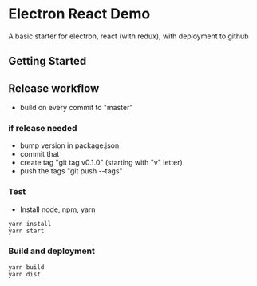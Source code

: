 # Electron React Demo

A basic starter for electron, react (with redux), with deployment to github

## Getting Started

## Release workflow
- build on every commit to "master"
### if release needed
- bump version in package.json
- commit that
- create tag "git tag v0.1.0" (starting with "v" letter)
- push the tags "git push --tags"

### Test

* Install node, npm, yarn

```
yarn install
yarn start
```

### Build and deployment

```
yarn build
yarn dist
```